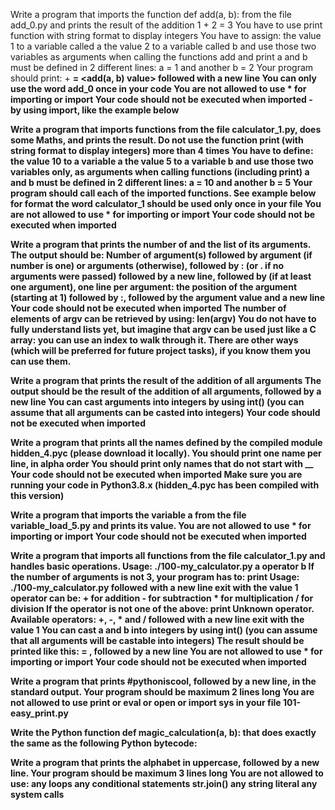 Write a program that imports the function def add(a, b): from the file add_0.py and prints the result of the addition 1 + 2 = 3
  You have to use print function with string format to display integers
  You have to assign:
   the value 1 to a variable called a
   the value 2 to a variable called b
   and use those two variables as arguments when calling the functions add and print
  a and b must be defined in 2 different lines: a = 1 and another b = 2
  Your program should print: <a value> + <b value> = <add(a, b) value> followed with a new line
  You can only use the word add_0 once in your code
  You are not allowed to use * for importing or __import__
  Your code should not be executed when imported - by using __import__, like the example below
  
Write a program that imports functions from the file calculator_1.py, does some Maths, and prints the result.
  Do not use the function print (with string format to display integers) more than 4 times
  You have to define:
   the value 10 to a variable a
   the value 5 to a variable b
   and use those two variables only, as arguments when calling functions (including print)
  a and b must be defined in 2 different lines: a = 10 and another b = 5
  Your program should call each of the imported functions. See example below for format
  the word calculator_1 should be used only once in your file
  You are not allowed to use * for importing or __import__
  Your code should not be executed when imported
  
Write a program that prints the number of and the list of its arguments.
  The output should be:
   Number of argument(s) followed by argument (if number is one) or arguments (otherwise), followed by
   : (or . if no arguments were passed) followed by
   a new line, followed by (if at least one argument),
   one line per argument:
    the position of the argument (starting at 1) followed by :, followed by the argument value and a new line
  Your code should not be executed when imported
  The number of elements of argv can be retrieved by using: len(argv)
  You do not have to fully understand lists yet, but imagine that argv can be used just like a C array: you can use an index to walk through it. There are other ways (which will be preferred for future project tasks), if you know them you can use them.

Write a program that prints the result of the addition of all arguments
  The output should be the result of the addition of all arguments, followed by a new line
  You can cast arguments into integers by using int() (you can assume that all arguments can be casted into integers)
  Your code should not be executed when imported
  
Write a program that prints all the names defined by the compiled module hidden_4.pyc (please download it locally).
  You should print one name per line, in alpha order
  You should print only names that do not start with __
  Your code should not be executed when imported
  Make sure you are running your code in Python3.8.x (hidden_4.pyc has been compiled with this version)
  
Write a program that imports the variable a from the file variable_load_5.py and prints its value.
  You are not allowed to use * for importing or __import__
  Your code should not be executed when imported

Write a program that imports all functions from the file calculator_1.py and handles basic operations.
  Usage: ./100-my_calculator.py a operator b
   If the number of arguments is not 3, your program has to:
    print Usage: ./100-my_calculator.py <a> <operator> <b> followed with a new line
    exit with the value 1
   operator can be:
    + for addition
    - for subtraction
    * for multiplication
    / for division
   If the operator is not one of the above:
    print Unknown operator. Available operators: +, -, * and / followed with a new line
    exit with the value 1
   You can cast a and b into integers by using int() (you can assume that all arguments will be castable into integers)
   The result should be printed like this: <a> <operator> <b> = <result>, followed by a new line
  You are not allowed to use * for importing or __import__
  Your code should not be executed when imported
  
Write a program that prints #pythoniscool, followed by a new line, in the standard output.
  Your program should be maximum 2 lines long
  You are not allowed to use print or eval or open or import sys in your file 101-easy_print.py
  
Write the Python function def magic_calculation(a, b): that does exactly the same as the following Python bytecode:

Write a program that prints the alphabet in uppercase, followed by a new line.
  Your program should be maximum 3 lines long
  You are not allowed to use:
   any loops
   any conditional statements
   str.join()
   any string literal
   any system calls
